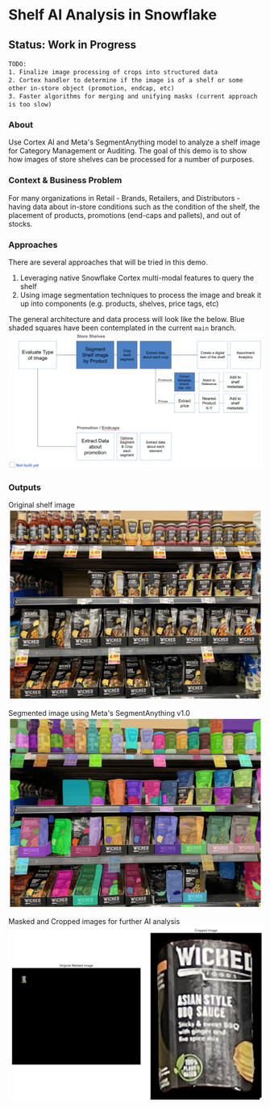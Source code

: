 # Shelf AI Analysis in Snowflake
## Status: Work in Progress
```
TODO:
1. Finalize image processing of crops into structured data
2. Cortex handler to determine if the image is of a shelf or some other in-store object (promotion, endcap, etc)
3. Faster algorithms for merging and unifying masks (current approach is too slow)
```

### About
Use Cortex AI and Meta's SegmentAnything model to analyze a shelf image for Category Management or Auditing. The goal of this demo is to show how images of store shelves can be processed for a number of purposes.

### Context & Business Problem
For many organizations in Retail - Brands, Retailers, and Distributors - having data about in-store conditions such as the condition of the shelf, the placement of products, promotions (end-caps and pallets), and out of stocks. 

### Approaches
There are several approaches that will be tried in this demo.
1. Leveraging native Snowflake Cortex multi-modal features to query the shelf
2. Using image segmentation techniques to process the image and break it up into components (e.g. products, shelves, price tags, etc)

The general architecture and data process will look like the below. Blue shaded squares have been contemplated in the current `main` branch.
![Reference Architecture and Data Flow](/assets/solution_ref_arch.png)

### Outputs
Original shelf image
![Original shelf image of a packaged pasta brand called Wicked](/assets/shelf_original.png)

Segmented image using Meta's SegmentAnything v1.0
![A image segmented and annotated with different objects](/assets/shelf_segmented.png)

Masked and Cropped images for further AI analysis
![A masked image of one product and a zoomed in image of that product on shelf](/assets/shelf_cropped.png)
